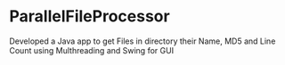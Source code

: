 # ParallelFileProcessor
Developed a Java app to get Files in directory their Name, MD5 and Line Count using Multhreading and Swing for GUI
